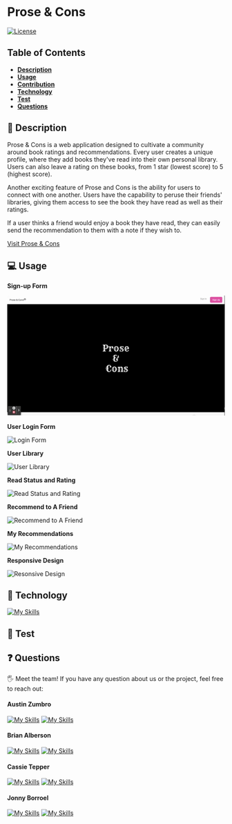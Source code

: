 # Prose & Cons

[![License](https://img.shields.io/badge/license-MIT-ff69b4)](https://opensource.org/license/MIT)

## Table of Contents

- [**Description**](#📑-description)
- [**Usage**](#💻-usage)
- [**Contribution**](#🤝-contribution)
- [**Technology**](#🚀-technology)
- [**Test**](#🧪-test)
- [**Questions**](#❓-questions)

## 📑 Description

Prose & Cons is a web application designed to cultivate a community around book ratings and recommendations. Every user creates a unique profile, where they add books they've read into their own personal library. Users can also leave a rating on these books, from 1 star (lowest score) to 5 (highest score).

Another exciting feature of Prose and Cons is the ability for users to connect with one another. Users have the capability to peruse their friends' libraries, giving them access to see the book they have read as well as their ratings.

If a user thinks a friend would enjoy a book they have read, they can easily send the recommendation to them with a note if they wish to.

[Visit Prose & Cons](https://prose-n-cons.herokuapp.com/)

## 💻 Usage

**Sign-up Form**

![Sign-up Form](./images/signup.gif)

**User Login Form**

![Login Form](./images/login.gif)

**User Library**

![User Library](./images/userLibrary.gif)

**Read Status and Rating**

![Read Status and Rating](./images/reading-status-and-rating.gif)

**Recommend to A Friend**

![Recommend to A Friend](./images/recommend-to-friend.gif)

**My Recommendations**

![My Recommendations](./images/recommendations.gif)

**Responsive Design**

![Resonsive Design](./images/responsive-design.gif)

## 🚀 Technology

[![My Skills](https://skillicons.dev/icons?i=apollo,babel,express,graphql,github,heroku,js,react,mongodb,nodejs,vscode&perline=4)](https://skillicons.dev)

## 🧪 Test

## ❓ Questions

🖐 Meet the team! If you have any question about us or the project, feel free to reach out:

#### **Austin Zumbro**

[![My Skills](https://skillicons.dev/icons?i=github)](https://github.com/austinzumbro)
[![My Skills](https://skillicons.dev/icons?i=linkedin)](https://www.linkedin.com/in/austinzumbro/)

#### **Brian Alberson**

[![My Skills](https://skillicons.dev/icons?i=github)](https://github.com/bdalberson)
[![My Skills](https://skillicons.dev/icons?i=linkedin)](https://www.linkedin.com/in/brian-alberson-swe/)

#### **Cassie Tepper**

[![My Skills](https://skillicons.dev/icons?i=github)](https://github.com/CTep09n)
[![My Skills](https://skillicons.dev/icons?i=linkedin)](https://www.linkedin.com/in/cassie-tepper/)

#### **Jonny Borroel**

[![My Skills](https://skillicons.dev/icons?i=github)](https://github.com/jonnyboy808)
[![My Skills](https://skillicons.dev/icons?i=linkedin)](https://github.com/jonnyboy808)
